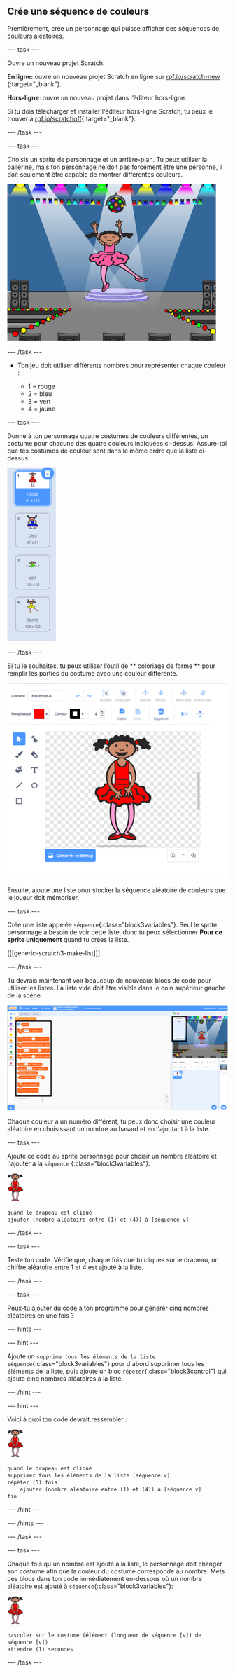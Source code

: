 ## Crée une séquence de couleurs

Premièrement, crée un personnage qui puisse afficher des séquences de couleurs aléatoires.

\--- task \---

Ouvre un nouveau projet Scratch.

**En ligne:** ouvre un nouveau projet Scratch en ligne sur [rpf.io/scratch-new](https://rpf.io/scratch-new) {:target="_blank"}.

**Hors-ligne**: ouvre un nouveau projet dans l’éditeur hors-ligne.

Si tu dois télécharger et installer l'éditeur hors-ligne Scratch, tu peux le trouver à [rpf.io/scratchoff](https://rpf.io/scratchoff){:target="_blank"}.

\--- /task \---

\--- task \---

Choisis un sprite de personnage et un arrière-plan. Tu peux utiliser la ballerine, mais ton personnage ne doit pas forcément être une personne, il doit seulement être capable de montrer différentes couleurs.

![capture d'écran](images/colour-sprite.png)

\--- /task \---

+ Ton jeu doit utiliser différents nombres pour représenter chaque couleur :
    
    + 1 = rouge
    + 2 = bleu
    + 3 = vert
    + 4 = jaune

\--- task \---

Donne à ton personnage quatre costumes de couleurs différentes, un costume pour chacune des quatre couleurs indiquées ci-dessus. Assure-toi que tes costumes de couleur sont dans le même ordre que la liste ci-dessus.

![capture d'écran](images/colour-costume.png)

\--- /task \---

Si tu le souhaites, tu peux utiliser l’outil de ** coloriage de forme ** pour remplir les parties du costume avec une couleur différente.

![colorer une forme](images/color-a-shape.png)

Ensuite, ajoute une liste pour stocker la séquence aléatoire de couleurs que le joueur doit mémoriser.

\--- task \---

Crée une liste appelée `séquence`{:class="block3variables"}. Seul le sprite personnage a besoin de voir cette liste, donc tu peux sélectionner **Pour ce sprite uniquement** quand tu crées la liste.

[[[generic-scratch3-make-list]]]

\--- /task \---

Tu devrais maintenant voir beaucoup de nouveaux blocs de code pour utiliser les listes. La liste vide doit être visible dans le coin supérieur gauche de la scène.

![capture d'écran](images/colour-list-blocks-annotated.png)

Chaque couleur a un numéro différent, tu peux donc choisir une couleur aléatoire en choisissant un nombre au hasard et en l'ajoutant à la liste.

\--- task \---

Ajoute ce code au sprite personnage pour choisir un nombre aléatoire et l'ajouter à la `séquence` {:class="block3variables"}:

![ballerine](images/ballerina.png)

```blocks3
quand le drapeau est cliqué
ajouter (nombre aléatoire entre (1) et (4)) à [séquence v]
```

\--- /task \---

\--- task \---

Teste ton code. Vérifie que, chaque fois que tu cliques sur le drapeau, un chiffre aléatoire entre 1 et 4 est ajouté à la liste.

\--- /task \---

\--- task \---

Peux-tu ajouter du code à ton programme pour générer cinq nombres aléatoires en une fois ?

\--- hints \---

\--- hint \---

Ajoute un `supprime tous les éléments de la liste séquence`{:class="block3variables"} pour d'abord supprimer tous les éléments de la liste, puis ajoute un bloc `répéter`{:class="block3control"} qui ajoute cinq nombres aléatoires à la liste.

\--- /hint \---

\--- hint \---

Voici à quoi ton code devrait ressembler :

![ballerine](images/ballerina.png)

```blocks3
quand le drapeau est cliqué
supprimer tous les éléments de la liste [séquence v]
répéter (5) fois
    ajouter (nombre aléatoire entre (1) et (4)) à [séquence v]
fin
```

\--- /hint \---

\--- /hints \---

\--- /task \---

\--- task \---

Chaque fois qu'un nombre est ajouté à la liste, le personnage doit changer son costume afin que la couleur du costume corresponde au nombre. Mets ces blocs dans ton code immédiatement en-dessous où un nombre aléatoire est ajouté à `séquence`{:class="block3variables"}:

![ballerine](images/ballerina.png)

```blocks3
basculer sur le costume (élément (longueur de séquence [v]) de séquence [v])
attendre (1) secondes
```

\--- /task \---